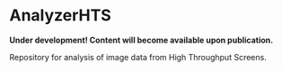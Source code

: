 # AnalyzerHTS

**Under development! Content will become available upon publication.**  

Repository for analysis of image data from High Throughput Screens.
